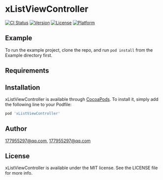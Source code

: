 # xListViewController

[![CI Status](https://img.shields.io/travis/177955297@qq.com/xListViewController.svg?style=flat)](https://travis-ci.org/177955297@qq.com/xListViewController)
[![Version](https://img.shields.io/cocoapods/v/xListViewController.svg?style=flat)](https://cocoapods.org/pods/xListViewController)
[![License](https://img.shields.io/cocoapods/l/xListViewController.svg?style=flat)](https://cocoapods.org/pods/xListViewController)
[![Platform](https://img.shields.io/cocoapods/p/xListViewController.svg?style=flat)](https://cocoapods.org/pods/xListViewController)

## Example

To run the example project, clone the repo, and run `pod install` from the Example directory first.

## Requirements

## Installation

xListViewController is available through [CocoaPods](https://cocoapods.org). To install
it, simply add the following line to your Podfile:

```ruby
pod 'xListViewController'
```

## Author

177955297@qq.com, 177955297@qq.com

## License

xListViewController is available under the MIT license. See the LICENSE file for more info.
